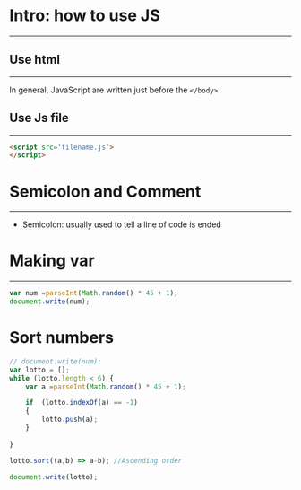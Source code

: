 # Intro: how to use JS
---

## Use html
---

In general, JavaScript are written just before the `</body>` 

## Use Js file
---
```html
<script src='filename.js'>
</script>
```

# Semicolon and Comment
---

- Semicolon: usually used to tell a line of code is ended

# Making var
---

```JavaScript
var num =parseInt(Math.random() * 45 + 1);
document.write(num);
```

# Sort numbers

```JavaScript
// document.write(num);
var lotto = [];
while (lotto.length < 6) {
    var a =parseInt(Math.random() * 45 + 1);

    if  (lotto.indexOf(a) == -1)
    {
        lotto.push(a);
    }
        
}

lotto.sort((a,b) => a-b); //Ascending order

document.write(lotto);
```

# 